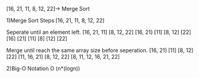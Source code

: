[16, 21, 11, 8, 12, 22]-> Merge Sort

1)Merge Sort Steps
[16, 21, 11, 8, 12, 22]

Seperate until an element left.
[16, 21, 11]    [8, 12, 22]
[16, 21]  [11]    [8, 12]  [22]
[16]  [21]  [11]    [8]  [12]  [22]

Merge until reach the same array size before seperation.
[16, 21]  [11]    [8, 12]  [22]
[11, 16, 21]    [8, 12, 22]
[8, 11, 12, 16, 21, 22]

2)Big-O Notation
O (n*(logn))